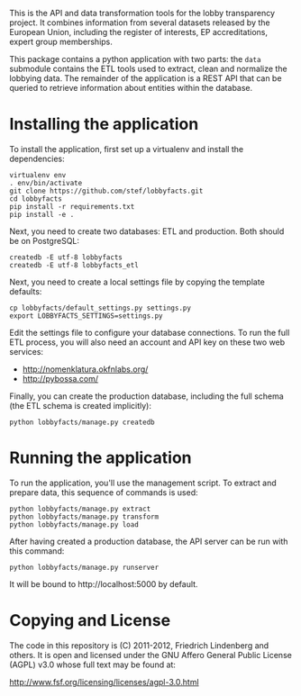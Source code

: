 
This is the API and data transformation tools for the lobby transparency
project. It combines information from several datasets released by the 
European Union, including the register of interests, EP accreditations, 
expert group memberships.

This package contains a python application with two parts: the ``data`` 
submodule contains the ETL tools used to extract, clean and normalize
the lobbying data. The remainder of the application is a REST API that
can be queried to retrieve information about entities within the
database.


Installing the application
==========================

To install the application, first set up a virtualenv and install the 
dependencies: 

    virtualenv env
    . env/bin/activate
    git clone https://github.com/stef/lobbyfacts.git
    cd lobbyfacts
    pip install -r requirements.txt
    pip install -e . 

Next, you need to create two databases: ETL and production. Both should 
be on PostgreSQL:

    createdb -E utf-8 lobbyfacts
    createdb -E utf-8 lobbyfacts_etl

Next, you need to create a local settings file by copying the template 
defaults: 

    cp lobbyfacts/default_settings.py settings.py 
    export LOBBYFACTS_SETTINGS=settings.py
    
Edit the settings file to configure your database connections. To run
the full ETL process, you will also need an account and API key on these
two web services: 

* http://nomenklatura.okfnlabs.org/
* http://pybossa.com/

Finally, you can create the production database, including the full
schema (the ETL schema is created implicitly):
    
    python lobbyfacts/manage.py createdb


Running the application
=======================

To run the application, you'll use the management script. To extract 
and prepare data, this sequence of commands is used: 

    python lobbyfacts/manage.py extract
    python lobbyfacts/manage.py transform
    python lobbyfacts/manage.py load

After having created a production database, the API server can be run
with this command:

    python lobbyfacts/manage.py runserver

It will be bound to http://localhost:5000 by default.


Copying and License
===================

The code in this repository is (C) 2011-2012, Friedrich Lindenberg and 
others. It is open and licensed under the GNU Affero General Public
License (AGPL) v3.0 whose full text may be found at:

http://www.fsf.org/licensing/licenses/agpl-3.0.html


